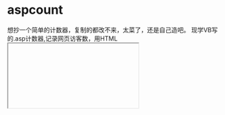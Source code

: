 # aspcount
想抄一个简单的计数器，复制的都改不来，太菜了，还是自己造吧。
现学VB写的.asp计数器,记录网页访客数，用HTML <iframe> 标签把.asp显示在网站底部。
用ASP Session来防止利用刷新重复计数，Session保存用户Cookie 默认值20分钟，检测Session防止恶意刷新。
ASP Session：https://www.w3school.com.cn/asp/asp_sessions.asp
